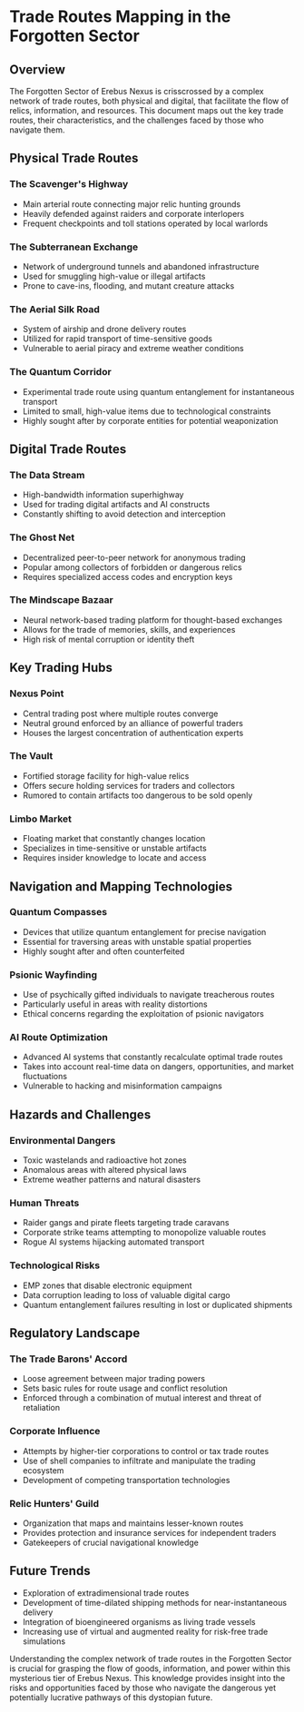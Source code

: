 # Trade Routes Mapping in the Forgotten Sector

## Overview

The Forgotten Sector of Erebus Nexus is crisscrossed by a complex network of trade routes, both physical and digital, that facilitate the flow of relics, information, and resources. This document maps out the key trade routes, their characteristics, and the challenges faced by those who navigate them.

## Physical Trade Routes

### The Scavenger's Highway

- Main arterial route connecting major relic hunting grounds
- Heavily defended against raiders and corporate interlopers
- Frequent checkpoints and toll stations operated by local warlords

### The Subterranean Exchange

- Network of underground tunnels and abandoned infrastructure
- Used for smuggling high-value or illegal artifacts
- Prone to cave-ins, flooding, and mutant creature attacks

### The Aerial Silk Road

- System of airship and drone delivery routes
- Utilized for rapid transport of time-sensitive goods
- Vulnerable to aerial piracy and extreme weather conditions

### The Quantum Corridor

- Experimental trade route using quantum entanglement for instantaneous transport
- Limited to small, high-value items due to technological constraints
- Highly sought after by corporate entities for potential weaponization

## Digital Trade Routes

### The Data Stream

- High-bandwidth information superhighway
- Used for trading digital artifacts and AI constructs
- Constantly shifting to avoid detection and interception

### The Ghost Net

- Decentralized peer-to-peer network for anonymous trading
- Popular among collectors of forbidden or dangerous relics
- Requires specialized access codes and encryption keys

### The Mindscape Bazaar

- Neural network-based trading platform for thought-based exchanges
- Allows for the trade of memories, skills, and experiences
- High risk of mental corruption or identity theft

## Key Trading Hubs

### Nexus Point

- Central trading post where multiple routes converge
- Neutral ground enforced by an alliance of powerful traders
- Houses the largest concentration of authentication experts

### The Vault

- Fortified storage facility for high-value relics
- Offers secure holding services for traders and collectors
- Rumored to contain artifacts too dangerous to be sold openly

### Limbo Market

- Floating market that constantly changes location
- Specializes in time-sensitive or unstable artifacts
- Requires insider knowledge to locate and access

## Navigation and Mapping Technologies

### Quantum Compasses

- Devices that utilize quantum entanglement for precise navigation
- Essential for traversing areas with unstable spatial properties
- Highly sought after and often counterfeited

### Psionic Wayfinding

- Use of psychically gifted individuals to navigate treacherous routes
- Particularly useful in areas with reality distortions
- Ethical concerns regarding the exploitation of psionic navigators

### AI Route Optimization

- Advanced AI systems that constantly recalculate optimal trade routes
- Takes into account real-time data on dangers, opportunities, and market fluctuations
- Vulnerable to hacking and misinformation campaigns

## Hazards and Challenges

### Environmental Dangers

- Toxic wastelands and radioactive hot zones
- Anomalous areas with altered physical laws
- Extreme weather patterns and natural disasters

### Human Threats

- Raider gangs and pirate fleets targeting trade caravans
- Corporate strike teams attempting to monopolize valuable routes
- Rogue AI systems hijacking automated transport

### Technological Risks

- EMP zones that disable electronic equipment
- Data corruption leading to loss of valuable digital cargo
- Quantum entanglement failures resulting in lost or duplicated shipments

## Regulatory Landscape

### The Trade Barons' Accord

- Loose agreement between major trading powers
- Sets basic rules for route usage and conflict resolution
- Enforced through a combination of mutual interest and threat of retaliation

### Corporate Influence

- Attempts by higher-tier corporations to control or tax trade routes
- Use of shell companies to infiltrate and manipulate the trading ecosystem
- Development of competing transportation technologies

### Relic Hunters' Guild

- Organization that maps and maintains lesser-known routes
- Provides protection and insurance services for independent traders
- Gatekeepers of crucial navigational knowledge

## Future Trends

- Exploration of extradimensional trade routes
- Development of time-dilated shipping methods for near-instantaneous delivery
- Integration of bioengineered organisms as living trade vessels
- Increasing use of virtual and augmented reality for risk-free trade simulations

Understanding the complex network of trade routes in the Forgotten Sector is crucial for grasping the flow of goods, information, and power within this mysterious tier of Erebus Nexus. This knowledge provides insight into the risks and opportunities faced by those who navigate the dangerous yet potentially lucrative pathways of this dystopian future.
